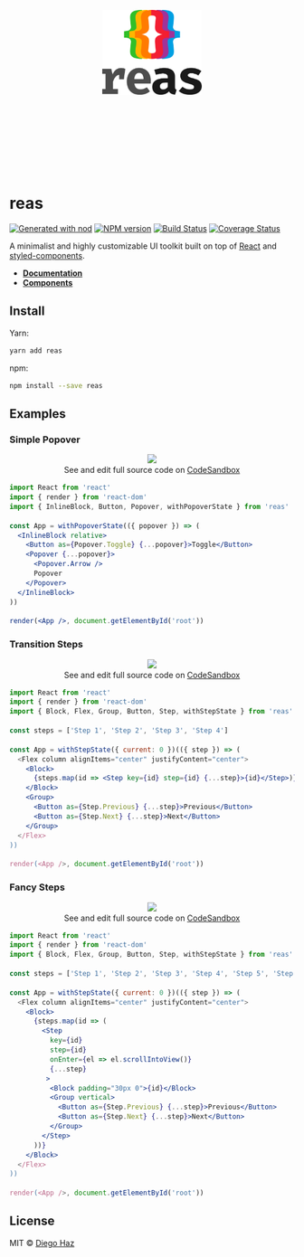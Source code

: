 <p align="center">
  <br /><br /><br /><br /><br /><br /><br /><br />
  <img src="logo/logo-vertical.png" alt="reas" height="150" />

  <br /><br /><br /><br /><br /><br /><br />
</p>

# reas

<a href="https://github.com/diegohaz/nod"><img alt="Generated with nod" src="https://img.shields.io/badge/generator-nod-2196F3.svg?style=flat-square" /></a>
<a href="https://npmjs.org/package/reas"><img alt="NPM version" src="https://img.shields.io/npm/v/reas.svg?style=flat-square" /></a>
<a href="https://travis-ci.org/diegohaz/reas"><img alt="Build Status" src="https://img.shields.io/travis/diegohaz/reas/master.svg?style=flat-square" /></a>
<a href="https://codecov.io/gh/diegohaz/reas/branch/master"><img alt="Coverage Status" src="https://img.shields.io/codecov/c/github/diegohaz/reas/master.svg?style=flat-square" /></a>

A minimalist and highly customizable UI toolkit built on top of [React](https://reactjs.org) and [styled-components](https://www.styled-components.com).

- [**Documentation**](https://diegohaz.github.io/reas/)
- [**Components**](https://diegohaz.github.io/reas/#components)

## Install

Yarn:
```sh
yarn add reas
```

npm:
```sh
npm install --save reas
```

## Examples

### Simple Popover

<p align="center">
  <img
    src="https://user-images.githubusercontent.com/3068563/35465289-0cb7fe96-02e2-11e8-8bc5-60abcb6e92ac.gif"
    width="200"
  /><br />
  See and edit full source code on <a href="https://codesandbox.io/s/m4n32vjkoj">CodeSandbox</a>
</p>

```jsx
import React from 'react'
import { render } from 'react-dom'
import { InlineBlock, Button, Popover, withPopoverState } from 'reas'

const App = withPopoverState(({ popover }) => (
  <InlineBlock relative>
    <Button as={Popover.Toggle} {...popover}>Toggle</Button>
    <Popover {...popover}>
      <Popover.Arrow />
      Popover
    </Popover>
  </InlineBlock>
))

render(<App />, document.getElementById('root'))
```

### Transition Steps

<p align="center">
  <img
    src="https://user-images.githubusercontent.com/3068563/36624496-d9a1fb60-18ee-11e8-81c1-b16b74ed5a7c.gif"
    height="120"
  /><br />
  See and edit full source code on <a href="https://codesandbox.io/s/4090w91mq0">CodeSandbox</a>
</p>

```jsx
import React from 'react'
import { render } from 'react-dom'
import { Block, Flex, Group, Button, Step, withStepState } from 'reas'

const steps = ['Step 1', 'Step 2', 'Step 3', 'Step 4']

const App = withStepState({ current: 0 })(({ step }) => (
  <Flex column alignItems="center" justifyContent="center">
    <Block>
      {steps.map(id => <Step key={id} step={id} {...step}>{id}</Step>)}
    </Block>
    <Group>
      <Button as={Step.Previous} {...step}>Previous</Button>
      <Button as={Step.Next} {...step}>Next</Button>
    </Group>
  </Flex>
))

render(<App />, document.getElementById('root'))
```


### Fancy Steps

<p align="center">
  <img
    src="https://user-images.githubusercontent.com/3068563/36648079-65a6d9a8-1a6d-11e8-9fb3-d440dad881c5.gif"
    height="640"
  /><br />
  See and edit full source code on <a href="https://codesandbox.io/s/73jy07vm56">CodeSandbox</a>
</p>

```jsx
import React from 'react'
import { render } from 'react-dom'
import { Block, Flex, Group, Button, Step, withStepState } from 'reas'

const steps = ['Step 1', 'Step 2', 'Step 3', 'Step 4', 'Step 5', 'Step 6']

const App = withStepState({ current: 0 })(({ step }) => (
  <Flex column alignItems="center" justifyContent="center">
    <Block>
      {steps.map(id => (
        <Step
          key={id}
          step={id}
          onEnter={el => el.scrollIntoView()}
          {...step}
         >
          <Block padding="30px 0">{id}</Block>
          <Group vertical>
            <Button as={Step.Previous} {...step}>Previous</Button>
            <Button as={Step.Next} {...step}>Next</Button>
          </Group>
        </Step>
      ))}
    </Block>
  </Flex>
))

render(<App />, document.getElementById('root'))
```

## License

MIT © [Diego Haz](https://github.com/diegohaz)
